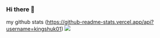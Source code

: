 ### Hi there 👋

<!--
**kingshuk01/kingshuk01** is a ✨ _special_ ✨ repository because its `README.md` (this file) appears on your GitHub profile.

Here are some ideas to get you started:

- 🔭 I’m currently working on ...
- 🌱 I’m currently learning ...
- 👯 I’m looking to collaborate on ...
- 🤔 I’m looking for help with ...
- 💬 Ask me about ...
- 📫 How to reach me: ...
- 😄 Pronouns: ...
- ⚡ Fun fact: ...
-->

my github stats (https://github-readme-stats.vercel.app/api?username=kingshuk01)
<img src='https://github-readme-stats.vercel.app/api?username=kingshuk01'>
